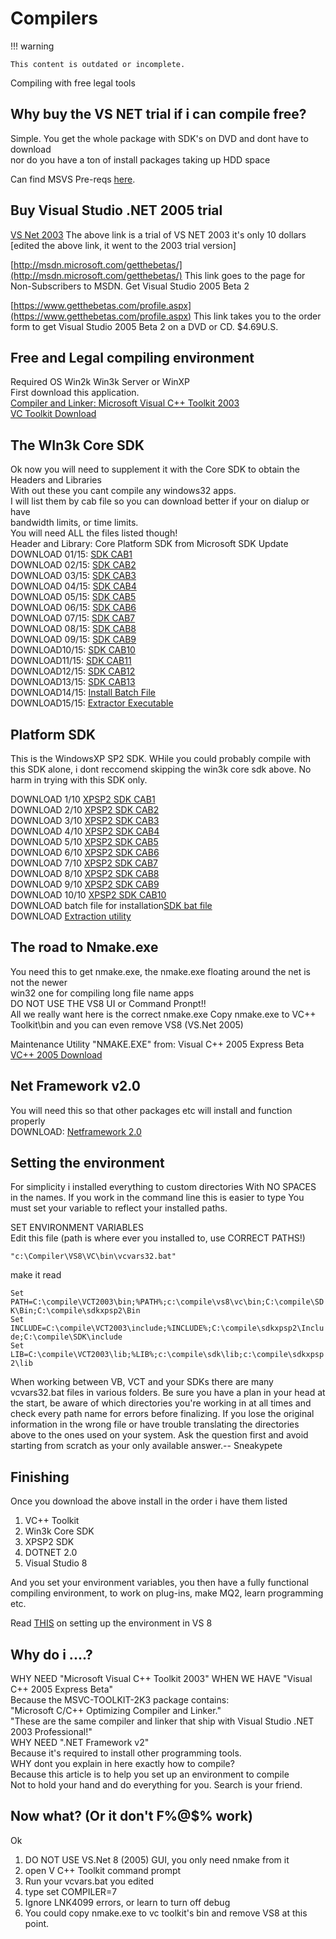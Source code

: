 # Compilers

!!! warning

    This content is outdated or incomplete.


Compiling with free legal tools

## Why buy the VS NET trial if i can compile free?

Simple. You get the whole package with SDK's on DVD and dont have to download  
nor do you have a ton of install packages taking up HDD space

Can find MSVS Pre-reqs [here](http://search.microsoft.com/search/results.aspx?st=b&na=88&View=en-US&qu=Microsoft+Visual+Studio+.NET+2003+Pre+requisites).

## Buy Visual Studio .NET 2005 trial

[VS Net 2003](http://msdn.microsoft.com/vstudio/productinfo/trial/default.aspx) The above link is a trial of VS NET 2003 it's only 10 dollars  
[edited the above link, it went to the 2003 trial version]

[http://msdn.microsoft.com/getthebetas/](http://msdn.microsoft.com/getthebetas/) This link goes to the page for Non-Subscribers to MSDN. Get Visual Studio 2005 Beta 2

[https://www.getthebetas.com/profile.aspx](https://www.getthebetas.com/profile.aspx) This link takes you to the order form to get Visual Studio 2005 Beta 2 on a DVD or CD. $4.69U.S.

## Free and Legal compiling environment

Required OS Win2k Win3k Server or WinXP  
First download this application.  
[Compiler and Linker: Microsoft Visual C++ Toolkit 2003](http://msdn.microsoft.com/visualc/vctoolkit2003/)  
[VC Toolkit Download](http://download.microsoft.com/download/3/9/b/39bac755-0a1e-4d0b-b72c-3a158b7444c4/VCToolkitSetup.exe)

## The WIn3k Core SDK

Ok now you will need to supplement it with the Core SDK to obtain the Headers and Libraries  
With out these you cant compile any windows32 apps.  
I will list them by cab file so you can download better if your on dialup or have  
bandwidth limits, or time limits.  
You will need ALL the files listed though!  
Header and Library: Core Platform SDK from Microsoft SDK Update  
DOWNLOAD 01/15: [SDK CAB1](http://download.microsoft.com/download/platformsdk/sdk/update/win98mexp/en-us/3790.0/FULL/PSDK-FULL.1.cab)  
DOWNLOAD 02/15: [SDK CAB2](http://download.microsoft.com/download/platformsdk/sdk/update/win98mexp/en-us/3790.0/FULL/PSDK-FULL.2.cab)  
DOWNLOAD 03/15: [SDK CAB3](http://download.microsoft.com/download/platformsdk/sdk/update/win98mexp/en-us/3790.0/FULL/PSDK-FULL.3.cab)  
DOWNLOAD 04/15: [SDK CAB4](http://download.microsoft.com/download/platformsdk/sdk/update/win98mexp/en-us/3790.0/FULL/PSDK-FULL.4.cab)  
DOWNLOAD 05/15: [SDK CAB5](http://download.microsoft.com/download/platformsdk/sdk/update/win98mexp/en-us/3790.0/FULL/PSDK-FULL.5.cab)  
DOWNLOAD 06/15: [SDK CAB6](http://download.microsoft.com/download/platformsdk/sdk/update/win98mexp/en-us/3790.0/FULL/PSDK-FULL.6.cab)  
DOWNLOAD 07/15: [SDK CAB7](http://download.microsoft.com/download/platformsdk/sdk/update/win98mexp/en-us/3790.0/FULL/PSDK-FULL.7.cab)  
DOWNLOAD 08/15: [SDK CAB8](http://download.microsoft.com/download/platformsdk/sdk/update/win98mexp/en-us/3790.0/FULL/PSDK-FULL.8.cab)  
DOWNLOAD 09/15: [SDK CAB9](http://download.microsoft.com/download/platformsdk/sdk/update/win98mexp/en-us/3790.0/FULL/PSDK-FULL.9.cab)  
DOWNLOAD10/15: [SDK CAB10](http://download.microsoft.com/download/platformsdk/sdk/update/win98mexp/en-us/3790.0/FULL/PSDK-FULL.10.cab)  
DOWNLOAD11/15: [SDK CAB11](http://download.microsoft.com/download/platformsdk/sdk/update/win98mexp/en-us/3790.0/FULL/PSDK-FULL.11.cab)  
DOWNLOAD12/15: [SDK CAB12](http://download.microsoft.com/download/platformsdk/sdk/update/win98mexp/en-us/3790.0/FULL/PSDK-FULL.12.cab)  
DOWNLOAD13/15: [SDK CAB13](http://download.microsoft.com/download/platformsdk/sdk/update/win98mexp/en-us/3790.0/FULL/PSDK-FULL.13.cab)  
DOWNLOAD14/15: [Install Batch File](http://download.microsoft.com/download/platformsdk/sdk/update/win98mexp/en-us/3790.0/FULL/PSDK-FULL.bat)  
DOWNLOAD15/15: [Extractor Executable](http://download.microsoft.com/download/platformsdk/sdk/update/win98mexp/en-us/3790.0/FULL/Extract.exe)

## Platform SDK

This is the WindowsXP SP2 SDK. WHile you could probably compile with this SDK alone, i dont reccomend skipping the win3k core sdk above. No harm in trying with this SDK only.

DOWNLOAD 1/10 [XPSP2 SDK CAB1](http://download.microsoft.com/download/platformsdk/sdk/update/WIN98MeXP/EN-US/2600.2180/FULL/PSDK-FULL.1.cab)  
DOWNLOAD 2/10 [XPSP2 SDK CAB2](http://download.microsoft.com/download/platformsdk/sdk/update/WIN98MeXP/EN-US/2600.2180/FULL/PSDK-FULL.2.cab)  
DOWNLOAD 3/10 [XPSP2 SDK CAB3](http://download.microsoft.com/download/platformsdk/sdk/update/WIN98MeXP/EN-US/2600.2180/FULL/PSDK-FULL.3.cab)  
DOWNLOAD 4/10 [XPSP2 SDK CAB4](http://download.microsoft.com/download/platformsdk/sdk/update/WIN98MeXP/EN-US/2600.2180/FULL/PSDK-FULL.4.cab)  
DOWNLOAD 5/10 [XPSP2 SDK CAB5](http://download.microsoft.com/download/platformsdk/sdk/update/WIN98MeXP/EN-US/2600.2180/FULL/PSDK-FULL.5.cab)  
DOWNLOAD 6/10 [XPSP2 SDK CAB6](http://download.microsoft.com/download/platformsdk/sdk/update/WIN98MeXP/EN-US/2600.2180/FULL/PSDK-FULL.6.cab)  
DOWNLOAD 7/10 [XPSP2 SDK CAB7](http://download.microsoft.com/download/platformsdk/sdk/update/WIN98MeXP/EN-US/2600.2180/FULL/PSDK-FULL.7.cab)  
DOWNLOAD 8/10 [XPSP2 SDK CAB8](http://download.microsoft.com/download/platformsdk/sdk/update/WIN98MeXP/EN-US/2600.2180/FULL/PSDK-FULL.8.cab)  
DOWNLOAD 9/10 [XPSP2 SDK CAB9](http://download.microsoft.com/download/platformsdk/sdk/update/WIN98MeXP/EN-US/2600.2180/FULL/PSDK-FULL.9.cab)  
DOWNLOAD 10/10 [XPSP2 SDK CAB10](http://download.microsoft.com/download/platformsdk/sdk/update/WIN98MeXP/EN-US/2600.2180/FULL/PSDK-FULL.10.cab)  
DOWNLOAD batch file for installation[SDK bat file](http://download.microsoft.com/download/platformsdk/sdk/update/WIN98MeXP/EN-US/2600.2180/FULL/PSDK-FULL.bat)  
DOWNLOAD [Extraction utility](http://download.microsoft.com/download/platformsdk/sdk/update/WIN98MeXP/EN-US/2600.2180/FULL/Extract.exe)

## The road to Nmake.exe

You need this to get nmake.exe, the nmake.exe floating around the net is not the newer  
win32 one for compiling long file name apps  
DO NOT USE THE VS8 UI or Command Pronpt!!  
All we really want here is the correct nmake.exe Copy nmake.exe to VC++ Toolkit\bin and you can even remove VS8 (VS.Net 2005)

Maintenance Utility "NMAKE.EXE" from: Visual C++ 2005 Express Beta  
[VC++ 2005 Download](http://download.microsoft.com/download/1/f/9/1f9c364a-7835-426f-a12e-238bdf8e3ebf/vcsetup.exe)

## Net Framework v2.0

You will need this so that other packages etc will install and function properly  
DOWNLOAD: [Netframework 2.0](http://download.microsoft.com/download/2/d/9/2d96a8eb-a612-46ad-b4ed-6497a8e1f245/dotnetfx.exe)

## Setting the environment

For simplicity i installed everything to custom directories With NO SPACES in the names. If you work in the command line this is easier to type You must set your variable to reflect your installed paths.

SET ENVIRONMENT VARIABLES  
Edit this file (path is where ever you installed to, use CORRECT PATHS!)

`"c:\Compiler\VS8\VC\bin\vcvars32.bat"`

make it read

`Set PATH=C:\compile\VCT2003\bin;%PATH%;c:\compile\vs8\vc\bin;C:\compile\SDK\Bin;C:\compile\sdkxpsp2\Bin`  
`Set INCLUDE=C:\compile\VCT2003\include;%INCLUDE%;C:\compile\sdkxpsp2\Include;C:\compile\SDK\include`  
`Set LIB=C:\compile\VCT2003\lib;%LIB%;c:\compile\sdk\lib;c:\compile\sdkxpsp2\lib`

When working between VB, VCT and your SDKs there are many vcvars32.bat files in various folders. Be sure you have a plan in your head at the start, be aware of which directories you're working in at all times and check every path name for errors before finalizing. If you lose the original information in the wrong file or have trouble translating the directories above to the ones used on your system. Ask the question first and avoid starting from scratch as your only available answer.-- Sneakypete

## Finishing

Once you download the above install in the order i have them listed

1. VC++ Toolkit
2. Win3k Core SDK
3. XPSP2 SDK
4. DOTNET 2.0
5. Visual Studio 8

And you set your environment variables, you then have a fully functional compiling environment, to work on plug-ins, make MQ2, learn programming etc.

Read [THIS](http://lab.msdn.microsoft.com/express/visualc/default.aspx) on setting up the environment in VS 8

## Why do i ....?

WHY NEED "Microsoft Visual C++ Toolkit 2003" WHEN WE HAVE "Visual C++ 2005 Express Beta"  
Because the MSVC-TOOLKIT-2K3 package contains:  
"Microsoft C/C++ Optimizing Compiler and Linker."  
"These are the same compiler and linker that ship with Visual Studio .NET 2003 Professional!"  
WHY NEED ".NET Framework v2"  
Because it's required to install other programming tools.  
WHY dont you explain in here exactly how to compile?  
Because this article is to help you set up an environment to compile  
Not to hold your hand and do everything for you. Search is your friend.

## Now what? (Or it don't F%@$% work)

Ok

1. DO NOT USE VS.Net 8 (2005) GUI, you only need nmake from it
2. open V C++ Toolkit command prompt
3. Run your vcvars.bat you edited
4. type set COMPILER=7
5. Ignore LNK4099 errors, or learn to turn off debug
6. You could copy nmake.exe to vc toolkit's bin and remove VS8 at this point.

